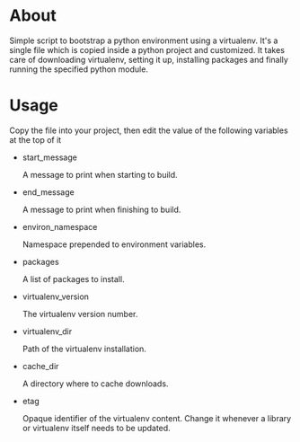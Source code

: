 # About

Simple script to bootstrap a python environment using a virtualenv. It's a
single file which is copied inside a python project and customized. It takes
care of downloading virtualenv, setting it up, installing packages and finally
running the specified python module.

# Usage

Copy the file into your project, then edit the value of the following variables
at the top of it

* start_message

    A message to print when starting to build.

* end_message

    A message to print when finishing to build.

* environ_namespace

    Namespace prepended to environment variables.

* packages

    A list of packages to install.

* virtualenv_version

    The virtualenv version number.

* virtualenv_dir

    Path of the virtualenv installation.

* cache_dir

    A directory where to cache downloads.

* etag

    Opaque identifier of the virtualenv content. Change it whenever a
    library or virtualenv itself needs to be updated.
